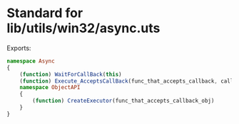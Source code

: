 # Standard for lib/utils/win32/async.uts

Exports:
```ts
namespace Async
{
    (function) WaitForCallBack(this)
    (function) Execute_AcceptsCallBack(func_that_accepts_callback, callback)
    namespace ObjectAPI
    {
        (function) CreateExecutor(func_that_accepts_callback_obj)
    }
}
```